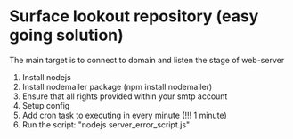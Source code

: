 # Surface lookout repository (easy going solution)

The main target is to connect to domain and listen the stage of web-server
   
1) Install nodejs
2) Install nodemailer package (npm install nodemailer)
3) Ensure that all rights provided within your smtp account 
4) Setup config
5) Add cron task to executing in every minute (!!! 1 minute)
5) Run the script: "nodejs server_error_script.js"
